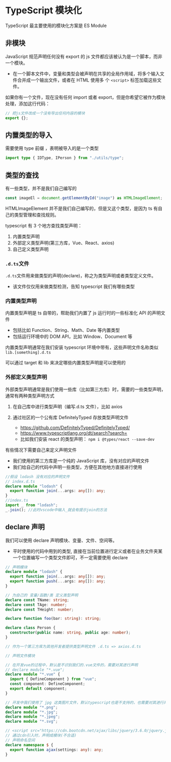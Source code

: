 # TypeScript 模块化

TypeScript 最主要使用的模块化方案是 ES Module

## 非模块

JavaScript 规范声明任何没有 export 的 js 文件都应该被认为是一个脚本，而非一个模块。

- 在一个脚本文件中，变量和类型会被声明在共享的全局作用域，将多个输入文件合并成一个输出文件，或者在 HTML 使用多
  个 `<script>` 标签加载这些文件。

如果你有一个文件，现在没有任何 import 或者 export，但是你希望它被作为模块处理，添加这行代码：

```js
// 把js文件改成一个没有导出任何内容的模块
export {};
```

## 内置类型的导入

需要使用 type 前缀 ，表明被导入的是一个类型

```ts
import type { IDType, IPerson } from "./utils/type";
```

## 类型的查找

有一些类型，并不是我们自己编写的

```ts
const imageEl = document.getElementById("image") as HTMLImageElement;
```

HTMLImageElement 并不是我们自己编写的，但是又这个类型，是因为 ts 有自己的类型管理和查找规则。

typescript 有 3 个地方查找类型声明：

1. 内置类型声明
2. 外部定义类型声明(第三方库，Vue、React、axios)
3. 自己定义类型声明

### `.d.ts`文件

`.d.ts`文件用来做类型的声明(declare)，称之为类型声明或者类型定义文件。

- 该文件仅仅用来做类型检测，告知 typescript 我们有哪些类型

### 内置类型声明

内置类型声明是 ts 自带的，帮助我们内置了 js 运行时的一些标准化 API 的声明文件

- 包括比如 Function、String、Math、Date 等内置类型
- 包括运行环境中的 DOM API，比如 Window、Document 等

内置类型声明通常在我们安装 typescript 环境中带有，这些声明文件名称类似 `lib.[something].d.ts`

可以通过 target 和 lib 来决定哪些内置类型声明是可以使用的

### 外部定义类型声明

外部类型声明通常是我们使用一些库（比如第三方库）时，需要的一些类型声明，通常有两种类型声明方式

1. 在自己库中进行类型声明（编写.d.ts 文件），比如 axios
2. 通过社区的一个公有库 DefinitelyTyped 存放类型声明文件

   - <https://github.com/DefinitelyTyped/DefinitelyTyped/>
   - <https://www.typescriptlang.org/dt/search?search=>
   - 比如我们安装 react 的类型声明： `npm i @types/react --save-dev`

有些情况下需要自己来定义声明文件

- 我们使用的第三方库是一个纯的 JavaScript 库，没有对应的声明文件
- 我们给自己的代码中声明一些类型，方便在其他地方直接进行使用

```ts
//假设 lodash 没有对应的声明文件
// index.d.ts
declare module "lodash" {
  export function join(...args: any[]): any;
}
//index.ts
import _ from "lodash";
_.join(); //此时vscode中输入_就会有提示join的方法
```

## declare 声明

我们可以使用 declare 声明模块、变量、文件、空间等。

- 平时使用的代码中用到的类型, 直接在当前位置进行定义或者在业务文件夹某一个位置编写一个类型文件即可，不一定需要使用 declare

```ts
// 声明模块
declare module "lodash" {
  export function join(...args: any[]): any;
  export function push(...args: any[]): any;
}

// 为自己的 变量/函数/类 定义类型声明
declare const TName: string;
declare const TAge: number;
declare const THeight: number;

declare function foo(bar: string): string;

declare class Person {
  constructor(public name: string, public age: number);
}

// 作为一个第三方库为其他开发者提供类型声明文件 .d.ts => axios.d.ts

// 声明文件模块

// 在开发vue的过程中，默认是不识别我们的.vue文件的，需要对其进行声明
// declare module "*.vue";
declare module "*.vue" {
  import { DefineComponent } from "vue";
  const component: DefineComponent;
  export default component;
}

// 开发中我们使用了 jpg 这类图片文件，默认typescript也是不支持的，也需要对其进行声明
declare module "*.png";
declare module "*.jpg";
declare module "*.jpeg";
declare module "*.svg";

// <script src="https://cdn.bootcdn.net/ajax/libs/jquery/3.6.0/jquery.js"></script>
// 通过cdn引入时，声明成模块(不合适)
// 声明命名空间
declare namespace $ {
  export function ajax(settings: any): any;
}
```
